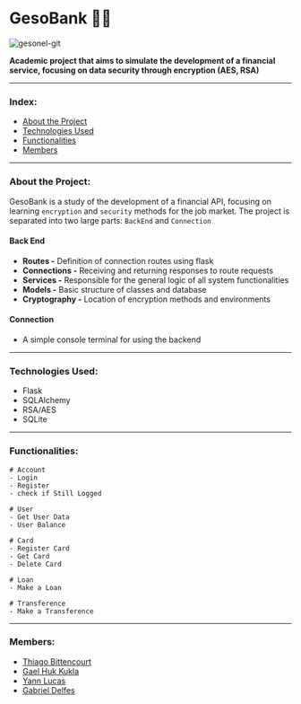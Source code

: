 # GesoBank 🦆💸
![gesonel-git](https://github.com/oThiagoBittencourt/GesoBank/assets/106789198/1e8ea819-1d31-467c-bc96-d3d053c55a4a)

**Academic project that aims to simulate the development of a financial service, focusing on data security through encryption (AES, RSA)**

---

### Index:
<!--ts-->
   * [About the Project](#about-the-project)
   * [Technologies Used](#technologies-used)
   * [Functionalities](#functionalities)
   * [Members](#members)
<!--te-->

---

### About the Project:
GesoBank is a study of the development of a financial API, focusing on learning `encryption` and `security` methods for the job market.
The project is separated into two large parts: `BackEnd` and `Connection`

#### Back End
- **Routes -** Definition of connection routes using flask
- **Connections -** Receiving and returning responses to route requests
- **Services -** Responsible for the general logic of all system functionalities
- **Models -** Basic structure of classes and database
- **Cryptography -** Location of encryption methods and environments

#### Connection
- A simple console terminal for using the backend

---

### Technologies Used:
- Flask
- SQLAlchemy
- RSA/AES
- SQLite

---

### Functionalities:
```
# Account
- Login
- Register
- check if Still Logged

# User
- Get User Data
- User Balance

# Card
- Register Card
- Get Card
- Delete Card

# Loan
- Make a Loan

# Transference
- Make a Transference
```

---

### Members:
- [Thiago Bittencourt](https://github.com/oThiagoBittencourt)
- [Gael Huk Kukla](https://github.com/kyerui)
- [Yann Lucas](https://github.com/Y4nnLS)
- [Gabriel Delfes](https://github.com/Gabrielmd3)
